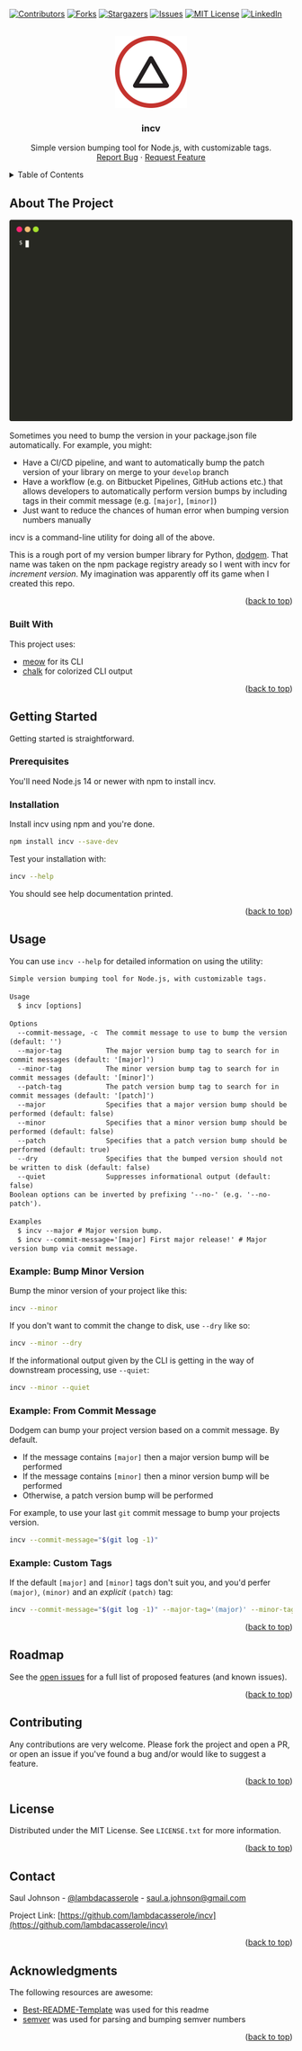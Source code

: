 <div id="top"></div>



<!-- PROJECT SHIELDS -->
[![Contributors][contributors-shield]][contributors-url]
[![Forks][forks-shield]][forks-url]
[![Stargazers][stars-shield]][stars-url]
[![Issues][issues-shield]][issues-url]
[![MIT License][license-shield]][license-url]
[![LinkedIn][linkedin-shield]][linkedin-url]



<!-- PROJECT LOGO -->
<br />
<div align="center">
  <a href="https://github.com/lambdacasserole/incv">
    <img src="https://raw.githubusercontent.com/lambdacasserole/incv/main/logo.svg" alt="Logo" width="128" height="128">
  </a>

  <h3 align="center">incv</h3>

  <p align="center">
    Simple version bumping tool for Node.js, with customizable tags.
    <br />
    <a href="https://github.com/lambdacasserole/incv/issues">Report Bug</a>
    ·
    <a href="https://github.com/lambdacasserole/incv/issues">Request Feature</a>
  </p>
</div>



<!-- TABLE OF CONTENTS -->
<details>
  <summary>Table of Contents</summary>
  <ol>
    <li>
      <a href="#about-the-project">About The Project</a>
      <ul>
        <li><a href="#built-with">Built With</a></li>
      </ul>
    </li>
    <li>
      <a href="#getting-started">Getting Started</a>
      <ul>
        <li><a href="#prerequisites">Prerequisites</a></li>
        <li><a href="#installation">Installation</a></li>
      </ul>
    </li>
    <li>
      <a href="#usage">Usage</a>
      <ul>
        <li><a href="#example-bump-minor-version">Example: Bump Minor Version</a></li>
        <li><a href="#example-from-commit-message">Example: From Commit Message</a></li>
        <li><a href="#example-custom-tags">Example: Custom Tags</a></li>
      </ul>
    </li>
    <li><a href="#roadmap">Roadmap</a></li>
    <li><a href="#contributing">Contributing</a></li>
    <li><a href="#license">License</a></li>
    <li><a href="#contact">Contact</a></li>
    <li><a href="#acknowledgments">Acknowledgments</a></li>
  </ol>
</details>



<!-- ABOUT THE PROJECT -->
## About The Project

![incv usage][product-screenshot]

Sometimes you need to bump the version in your package.json file automatically. For example, you might:

* Have a CI/CD pipeline, and want to automatically bump the patch version of your library on merge to your `develop` branch
* Have a workflow (e.g. on Bitbucket Pipelines, GitHub actions etc.) that allows developers to automatically perform version bumps by including tags in their commit message (e.g. `[major]`, `[minor]`)
* Just want to reduce the chances of human error when bumping version numbers manually

incv is a command-line utility for doing all of the above.

This is a rough port of my version bumper library for Python, [dodgem](https://github.com/lambdacasserole/dodgem). That name was taken on the npm package registry aready so I went with incv for _increment version_. My imagination was apparently off its game when I created this repo.

<p align="right">(<a href="#top">back to top</a>)</p>



### Built With

This project uses:

* [meow](https://github.com/sindresorhus/meow) for its CLI
* [chalk](https://github.com/chalk/chalk) for colorized CLI output

<p align="right">(<a href="#top">back to top</a>)</p>



<!-- GETTING STARTED -->
## Getting Started

Getting started is straightforward.

### Prerequisites

You'll need Node.js 14 or newer with npm to install incv.

### Installation

Install incv using npm and you're done.

```bash
npm install incv --save-dev
```

Test your installation with:

```bash
incv --help
```

You should see help documentation printed.

<p align="right">(<a href="#top">back to top</a>)</p>



<!-- USAGE EXAMPLES -->
## Usage

You can use `incv --help` for detailed information on using the utility:

```
Simple version bumping tool for Node.js, with customizable tags.

Usage
  $ incv [options]

Options
  --commit-message, -c  The commit message to use to bump the version (default: '')
  --major-tag           The major version bump tag to search for in commit messages (default: '[major]')
  --minor-tag           The minor version bump tag to search for in commit messages (default: '[minor]')
  --patch-tag           The patch version bump tag to search for in commit messages (default: '[patch]')
  --major               Specifies that a major version bump should be performed (default: false)
  --minor               Specifies that a minor version bump should be performed (default: false)
  --patch               Specifies that a patch version bump should be performed (default: true)
  --dry                 Specifies that the bumped version should not be written to disk (default: false)
  --quiet               Suppresses informational output (default: false)
Boolean options can be inverted by prefixing '--no-' (e.g. '--no-patch').

Examples
  $ incv --major # Major version bump.
  $ incv --commit-message='[major] First major release!' # Major version bump via commit message.
```

### Example: Bump Minor Version

Bump the minor version of your project like this:

```bash
incv --minor
```

If you don't want to commit the change to disk, use `--dry` like so:

```bash
incv --minor --dry
```

If the informational output given by the CLI is getting in the way of downstream processing, use `--quiet`:

```bash
incv --minor --quiet
```

### Example: From Commit Message

Dodgem can bump your project version based on a commit message. By default.

* If the message contains `[major]` then a major version bump will be performed
* If the message contains `[minor]` then a minor version bump will be performed
* Otherwise, a patch version bump will be performed

For example, to use your last `git` commit message to bump your projects version.

```bash
incv --commit-message="$(git log -1)"
```

### Example: Custom Tags

If the default `[major]` and `[minor]` tags don't suit you, and you'd perfer `(major)`, `(minor)` and an _explicit_ `(patch)` tag:

```bash
incv --commit-message="$(git log -1)" --major-tag='(major)' --minor-tag='(minor)' --patch-tag='(patch)' --no-auto-patch
```

<p align="right">(<a href="#top">back to top</a>)</p>



<!-- ROADMAP -->
## Roadmap

See the [open issues](https://github.com/lambdacasserole/incv/issues) for a full list of proposed features (and known issues).

<p align="right">(<a href="#top">back to top</a>)</p>



<!-- CONTRIBUTING -->
## Contributing

Any contributions are very welcome. Please fork the project and open a PR, or open an issue if you've found a bug and/or would like to suggest a feature.

<p align="right">(<a href="#top">back to top</a>)</p>



<!-- LICENSE -->
## License

Distributed under the MIT License. See `LICENSE.txt` for more information.

<p align="right">(<a href="#top">back to top</a>)</p>



<!-- CONTACT -->
## Contact

Saul Johnson - [@lambdacasserole](https://twitter.com/lambdacasserole) - saul.a.johnson@gmail.com

Project Link: [https://github.com/lambdacasserole/incv](https://github.com/lambdacasserole/incv)

<p align="right">(<a href="#top">back to top</a>)</p>



<!-- ACKNOWLEDGMENTS -->
## Acknowledgments

The following resources are awesome:

* [Best-README-Template](https://github.com/othneildrew/Best-README-Template) was used for this readme
* [semver](https://www.npmjs.com/package/semver) was used for parsing and bumping semver numbers

<p align="right">(<a href="#top">back to top</a>)</p>



<!-- MARKDOWN LINKS & IMAGES -->
<!-- https://www.markdownguide.org/basic-syntax/#reference-style-links -->
[contributors-shield]: https://img.shields.io/github/contributors/lambdacasserole/incv.svg?style=for-the-badge
[contributors-url]: https://github.com/lambdacasserole/incv/graphs/contributors
[forks-shield]: https://img.shields.io/github/forks/lambdacasserole/incv.svg?style=for-the-badge
[forks-url]: https://github.com/lambdacasserole/incv/network/members
[stars-shield]: https://img.shields.io/github/stars/lambdacasserole/incv.svg?style=for-the-badge
[stars-url]: https://github.com/lambdacasserole/incv/stargazers
[issues-shield]: https://img.shields.io/github/issues/lambdacasserole/incv.svg?style=for-the-badge
[issues-url]: https://github.com/lambdacasserole/incv/issues
[license-shield]: https://img.shields.io/github/license/lambdacasserole/incv.svg?style=for-the-badge
[license-url]: https://github.com/lambdacasserole/incv/blob/master/LICENSE.txt
[linkedin-shield]: https://img.shields.io/badge/-LinkedIn-black.svg?style=for-the-badge&logo=linkedin&colorB=555
[linkedin-url]: https://linkedin.com/in/sauljohnson
[product-screenshot]: https://raw.githubusercontent.com/lambdacasserole/incv/main/usage.svg
